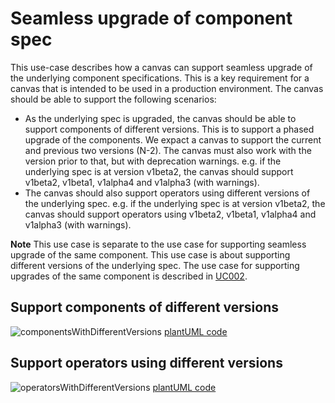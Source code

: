 # Seamless upgrade of component spec

This use-case describes how a canvas can support seamless upgrade of the underlying component specifications. This is a key requirement for a canvas that is intended to be used in a production environment. The canvas should be able to support the following scenarios:

* As the underlying spec is upgraded, the canvas should be able to support components of different versions. This is to support a phased upgrade of the components. We expact a canvas to support the current and previous two versions (N-2). The canvas must also work with the version prior to that, but with deprecation warnings. e.g. if the underlying spec is at version v1beta2, the canvas should support v1beta2, v1beta1, v1alpha4  and v1alpha3 (with warnings). 
* The canvas should also support operators using different versions of the underlying spec. e.g. if the underlying spec is at version v1beta2, the canvas should support operators using v1beta2, v1beta1, v1alpha4 and v1alpha3 (with warnings).

**Note** This use case is separate to the use case for supporting seamless upgrade of the same component. This use case is about supporting different versions of the underlying spec. The use case for supporting upgrades of the same component is described in [UC002](../UC002-Expose-APIs-for-Component.md).



## Support components of different versions

![componentsWithDifferentVersions](http://www.plantuml.com/plantuml/proxy?cache=no&src=https://raw.githubusercontent.com/tmforum-oda/oda-canvas/master/usecase-library/pumlFiles/components-with-different-versions.puml)
[plantUML code](pumlFiles/components-with-different-versions.puml)

## Support operators using different versions

![operatorsWithDifferentVersions](http://www.plantuml.com/plantuml/proxy?cache=no&src=https://raw.githubusercontent.com/tmforum-oda/oda-canvas/master/usecase-library/pumlFiles/operators-with-different-versions.puml)
[plantUML code](pumlFiles/operators-with-different-versions.puml)
